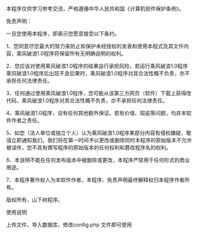 本程序仅供学习参考交流，严格遵循中华人民共和国《计算机软件保护条例》。

免责声明：

一旦您使用本程序，即表示您愿意接受以下条约。

1、您同意尽您最大的努力来防止和保护未经授权的发表和使用本程式及其文件内容，乘风破浪1.0程序将保留所有无明确说明的权利。

2、您应该对使用乘风破浪1.0程序的结果自行承担风险，若运行乘风破浪1.0程序乘风破浪1.0程序后出现不良后果时，乘风破浪1.0程序对其合法性概不负责，亦不承担任何法律责任。

3、任何通过使用乘风破浪1.0程序，您可能从该第三方网页（软件）下载上获得改代码，乘风破浪1.0程序对其合法性概不负责，亦不承担任何法律责任。

4、乘风破浪1.0程序，没有任何其他额外保证。若有价值、瑕疵等问题，均非本软件作者之责任。

5、如您（法人单位或独立个人）认为乘风破浪1.0程序某部分内容有侵权嫌疑，敬请立即通知我们，我们将在第一时间予以更改或删除同时本程序的原始版本不允许被误传，您不具有撰写程序的原始版本的任何权利和篡改程序名的权利。

6、本说明不能在任何发布版本中被删除或更改，本程序严禁用于任何形式的商业用途。

7、本程序著作权人为本软件作者，本程序、免责声明最终解释权归本程序作者所有。

版权所有，山下树程序。

使用说明

上传文件，导入数据库，修改config.php 文件即可使用


